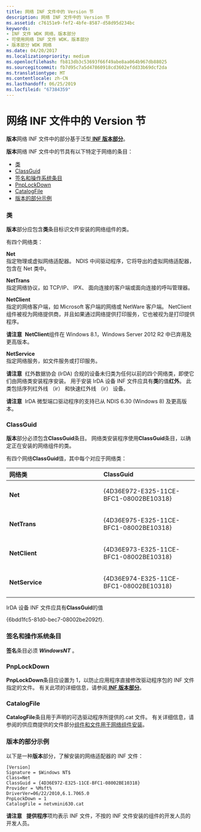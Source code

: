 ```yaml
---
title: 网络 INF 文件中的 Version 节
description: 网络 INF 文件中的 Version 节
ms.assetid: c76151e9-fef2-4bfe-8587-d58d95d234bc
keywords:
- INF 文件 WDK 网络，版本部分
- 可使用网络 INF 文件 WDK，版本部分
- 版本部分 WDK 网络
ms.date: 04/20/2017
ms.localizationpriority: medium
ms.openlocfilehash: fb813db3c53693f66f49abe8aa064b967db88025
ms.sourcegitcommit: fb7d95c7a5d47860918cd3602efdd33b69dcf2da
ms.translationtype: MT
ms.contentlocale: zh-CN
ms.lasthandoff: 06/25/2019
ms.locfileid: "67384359"
---
```

# <a name="version-section-in-a-network-inf-file"></a>网络 INF 文件中的 Version 节





**版本**网络 INF 文件中的部分基于泛型[ **INF 版本部分**](https://docs.microsoft.com/windows-hardware/drivers/install/inf-version-section)。

**版本**网络 INF 文件中的节具有以下特定于网络的条目：

-   [类](#class)
-   [ClassGuid](#classguid)
-   [签名和操作系统条目](#signature-and-operating-system-entries)
-   [PnpLockDown](#pnplockdown)
-   [CatalogFile](#catalogfile)
-   [版本的部分示例](#version-section-example)

### <a name="class"></a>类

**版本**部分应包含**类**条目标识文件安装的网络组件的类。

有四个网络类：

<a href="" id="net"></a>**Net**  
指定物理或虚拟网络适配器。 NDIS 中间驱动程序，它将导出的虚拟网络适配器，包含在 Net 类中。

<a href="" id="nettrans"></a>**NetTrans**  
指定网络协议，如 TCP/IP、 IPX、 面向连接的客户端或面向连接的呼叫管理器。

<a href="" id="netclient"></a>**NetClient**  
指定的网络客户端，如 Microsoft 客户端的网络或 NetWare 客户端。 NetClient 组件被视为网络提供商，并且如果通过网络提供打印服务，它也被视为是打印提供程序。

**请注意**  **NetClient**组件在 Windows 8.1，Windows Server 2012 R2 中已弃用及更高版本。

 

<a href="" id="netservice"></a>**NetService**  
指定网络服务，如文件服务或打印服务。

**请注意**  红外数据协会 (IrDA) 合规的设备未归类为任何以前的四个网络类，即使它们由网络类安装程序安装。 用于安装 IrDA 设备 INF 文件应具有**类**的值**红外**。 此类包括序列红外线 （ir） 和快速红外线 （ir） 设备。

 

**请注意**  IrDA 微型端口驱动程序的支持已从 NDIS 6.30 (Windows 8) 及更高版本。

 

### <a name="classguid"></a>ClassGuid

**版本**部分必须包含**ClassGuid**条目。 网络类安装程序使用**ClassGuid**条目，以确定正在安装的网络组件的类。

有四个网络**ClassGuid**值，其中每个对应于网络类：

<table>
<colgroup>
<col width="50%" />
<col width="50%" />
</colgroup>
<thead>
<tr class="header">
<th align="left">网络类</th>
<th align="left">ClassGuid</th>
</tr>
</thead>
<tbody>
<tr class="odd">
<td align="left"><p><strong>Net</strong></p></td>
<td align="left"><p>{4D36E972-E325-11CE-BFC1-08002BE10318}</p></td>
</tr>
<tr class="even">
<td align="left"><p><strong>NetTrans</strong></p></td>
<td align="left"><p>{4D36E975-E325-11CE-BFC1-08002BE10318}</p></td>
</tr>
<tr class="odd">
<td align="left"><p><strong>NetClient</strong></p></td>
<td align="left"><p>{4D36E973-E325-11CE-BFC1-08002BE10318}</p></td>
</tr>
<tr class="even">
<td align="left"><p><strong>NetService</strong></p></td>
<td align="left"><p>{4D36E974-E325-11CE-BFC1-08002BE10318}</p></td>
</tr>
</tbody>
</table>

 

IrDA 设备 INF 文件应具有**ClassGuid**的值

{6bdd1fc5-81d0-bec7-08002be2092f}.

### <a name="signature-and-operating-system-entries"></a>签名和操作系统条目

**签名**条目必须 **$Windows NT$** 。

### <a name="pnplockdown"></a>PnpLockDown

**PnpLockDown**条目应设置为 1，以防止应用程序直接修改驱动程序包的 INF 文件指定的文件。 有关此项的详细信息，请参阅[ **INF 版本部分**](https://docs.microsoft.com/windows-hardware/drivers/install/inf-version-section)。

### <a name="catalogfile"></a>CatalogFile

**CatalogFile**条目用于声明的可选驱动程序所提供的.cat 文件。 有关详细信息，请参阅的供应商提供的文件部分[组件和文件用于网络组件安装](components-and-files-used-for-network-component-installation.md)。

### <a name="version-section-example"></a>版本的部分示例

以下是一种**版本**部分，了解安装的网络适配器的 INF 文件：

```INF
[Version]
Signature = $Windows NT$
Class=Net
ClassGuid = {4D36E972-E325-11CE-BFC1-08002BE10318}
Provider = %Msft%
DriverVer=06/22/2010,6.1.7065.0
PnpLockDown = 1
CatalogFile = netvmini630.cat
```

**请注意**   **提供程序**项均表示 INF 文件，不按的 INF 文件安装的组件的开发人员的开发人员。

 

 

 





